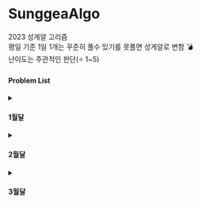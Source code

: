 # SunggeaAlgo
2023 성게알 고리즘 <br>
평일 기준 1일 1개는 꾸준히 풀수 있기를 못풀면 성게알로 변함 💣 <br>
난이도는 주관적인 판단(⭐ 1~5) <br>
#### Problem List
<details>
  <summary><h4>1월달</h4></summary>
<div markdown="1">

| 날짜 | 번호                                             | 문제                | 분류 |난이도|풀이 |
| ---- | ------------------------------------------------ | ------------------| --------|---|---- |
| 0102 | [bj1241](https://www.acmicpc.net/problem/16234)|인구 이동|  BFS,DFS |⭐⭐⭐|[🏃‍](202301/0102/bj16234_인구이동.md)  |
| 0103 | [bj7785](https://www.acmicpc.net/problem/7785)|회사에 있는 사람| 문자열|⭐|[👨‍💼](202301/0103/bj7785_회사에있는사람.md) |
| 0103 | [bj1181](https://www.acmicpc.net/problem/1181)|단어 정렬| 문자열|⭐|[🔤](202301/0103/bj1181_단어정렬.md) |
| 0103 | [bj21609](https://www.acmicpc.net/problem/21609)|상어중학교|탐색, 구현, 시물레이션|⭐⭐⭐⭐|[🦈](202301/0103/bj21609_상어중학교.md) |
| 0103 | [bj16236](https://www.acmicpc.net/problem/16236)|아기상어|탐색, 구현, 시물레이션|⭐⭐⭐|[👶](202301/0103/bj16236_아기상어.md) |
| 0103 | [bj14716](https://www.acmicpc.net/problem/16236)|현수막|BFS,DFS|⭐|[🏁](202301/0103/bj14716_현수막.md) |
| 0104 | [bj14716](https://www.acmicpc.net/problem/16236)|마법사 상어와 비바라기|구현, 시물레이션|⭐⭐|[🌧](202301/0104/bj21610_마법사상어와비바라기.md) |
| 0104 | [bj1543](https://www.acmicpc.net/problem/1543)|문서 검색|문자열|⭐|[🆎](202301/0104/bj1543_문서검색.md) |
| 0104 | [bj1764](https://www.acmicpc.net/problem/1764)|듣보잡|문자열|⭐|[❓](202301/0104/bj1764_듣보잡.md) |
| 0105 | [bj1920](https://www.acmicpc.net/problem/1920)|수찾기|이분탐색|⭐|[1️⃣](202301/0105/bj1920_수찾기.md) |
| 0105 | [bj10816](https://www.acmicpc.net/problem/10816)|숫자카드2|이분탐색|⭐⭐|[2️⃣](202301/0105/bj10816_숫자카드2.md) |
| 0106 | [bj1245](https://www.acmicpc.net/problem/1245)|농장 관리|BFS,DFS|⭐⭐|[🌾](202301/0106/bj1245_농장관리.md) |
| 0107 | [bj11656](https://www.acmicpc.net/problem/11656)|접미사 배열|문자열|⭐|[🔚](202301/0107/bj11656_.md) |
| 0110 | [bj9935](https://www.acmicpc.net/problem/9935)|문자열 폭발|문자열|⭐⭐⭐|[💥](202301/0110/bj9935_문자열폭발.md) |
| 0114 | [bj1759](https://www.acmicpc.net/problem/1759)|암호만들기|백트래킹|⭐⭐|[❓](202301/0114/bj1759_암호만들기.md) |
| 0116 | [bj2023](https://www.acmicpc.net/problem/2023)|신기한소수|백트래킹|⭐⭐|[✨](202301/0116/bj2023_신기한소수.md) |
| 0118 | [bj22251](https://www.acmicpc.net/problem/22251)|빌런호석|구현, 브루트포스|⭐⭐⭐|[👿](202301/0118/bj22251_빌런호석.md) |
| 0120 | [bj19238](https://www.acmicpc.net/problem/19238)|스타트택시|구현, 시물레이션|⭐⭐⭐|[🚕](202301/0120/bj19238_스타트택시.md) |
| 0120 | [bj2503](https://www.acmicpc.net/problem/2503)|숫자야구|구현, 브루트포스|⭐⭐|[⚾](202301/0120/bj2503_숫자야구.md) |
| 0122 | [bj2490](https://www.acmicpc.net/problem/2490)|윷놀이|구현|⭐|[🥖](202301/0122/bj2490_윷놀이.md) |
| 0126 | [bj20057](https://www.acmicpc.net/problem/20057)|마법사상어와토네이도|구현|⭐⭐⭐⭐|[🌀](202301/0126/bj20057_마법사상어와토네이도.md) |
| 0127 | [bj17140](https://www.acmicpc.net/problem/17140)|이차원 배열과 연산|구현|⭐⭐⭐|[🔢](202301/0127/bj17140_이차원배열과연산.md) |
| 0127 | [bj2941](https://www.acmicpc.net/problem/2941)|크로아티아 알파벳|문자열|⭐⭐|[©](202301/0127/bj2941_크로아티아알파벳.md) |
| 0129 | [bj17609](https://www.acmicpc.net/problem/17609)|회문|문자열|⭐⭐⭐|[🆘](202301/0129/bj17609_회문.md) |
| 0130 | [bj17413](https://www.acmicpc.net/problem/17413)|단어뒤집기2|문자열|⭐⭐|[🔄](202301/0130/bj17413_단어뒤집기2.md) |

</div>
</details>
<details>
  <summary><h4>2월달</h4></summary>
<div markdown="2">

| 날짜 | 번호                                             | 문제                | 분류 |난이도|풀이 |
| ---- | ------------------------------------------------ | ------------------| --------|---|---- |
| 0201 | [programmers Lv2](https://school.programmers.co.kr/learn/courses/30/lessons/42583)|다리를지나는트럭|스택/큐|⭐⭐|[🚚](202302/0201/pg_다리를지나는트럭.md) |
| 0203 | [bj1283](https://www.acmicpc.net/problem/1283)|단축키지정|문자열|⭐⭐|[🔠](202302/0203/bj1283_단축키지정.md) |
| 0204 | [bj16939](https://www.acmicpc.net/problem/16939)|2*2*2큐브|구현|⭐⭐|[2️⃣](202302/0204/bj16939_2x2x2큐브.md) |
| 0205 | [bj15661](https://www.acmicpc.net/problem/15661)|링크와스타트|백트래킹|⭐⭐⭐|[🧑](202302/0205/bj15661_링크와스타트.md) |
| 0206 | [bj17143](https://www.acmicpc.net/problem/17143)|낚시왕|구현|⭐⭐⭐⭐⭐|[🎣](202302/0206/bj16939_낚시왕.md) |
| 0207 | [bj16987](https://www.acmicpc.net/problem/16987)|계란으로계란치기|백트래킹|⭐⭐|[🍳](202302/0207/bj16987_계란으로계란치기.md) |
| 0208 | [bj1012](https://www.acmicpc.net/problem/1012)|유기농배추|BFS,DFS|⭐|[🥬](202302/0208/bj1012_유기농배추.md) |
| 0209 | [bj1463](https://www.acmicpc.net/problem/1463)|1로만들기2|DP|⭐⭐|[1️⃣](202302/0209/bj1463_1로만들기2.md) |
| 0209 | [bj16943](https://www.acmicpc.net/problem/16943)|숫자재배치|백트래킹|⭐⭐|[💫](202302/0209/bj16943_숫자재배치.md) |
| 0210 | [bj2140](https://www.acmicpc.net/problem/2140)|지뢰찾기|구현, 그리디|⭐⭐|[💥](202302/0210/bj2140_지뢰찾기.md) |
| 0211 | [bj2589](https://www.acmicpc.net/problem/2589)|보물섬|브루트포스, BFS|⭐⭐|[👑](202302/0211/bj2589_보물섬.md) |
| 0211 | [bj19942](https://www.acmicpc.net/problem/19942)|다이어트|브루트포스, 백트래킹|⭐⭐⭐|[🏃‍♂️](202302/0211/bj19942_다이어트.md) |
| 0211 | [bj2922](https://www.acmicpc.net/problem/2922)|즐거운단어|브루트포스, 백트래킹|⭐⭐⭐|[😄](202302/0211/bj2922_즐거운단어.md) |
| 0212 | [bj16938](https://www.acmicpc.net/problem/16938)|캠프준비|브루트포스, 백트래킹|⭐⭐|[🔥](202302/0212/bj16938_캠프준비.md) |
| 0213 | [bj16938](https://www.acmicpc.net/problem/16938)|소수인팰린드롬|수학, 문자열|⭐⭐⭐|[🆘](202302/0213/bj1990_소수인팰린드롬.md) |
| 0213 | [bj18429](https://www.acmicpc.net/problem/18429)|근손실|브루트포스, 백트래킹|⭐|[🦾](202302/0213/bj18429_근손실.md) |
| 0214 | [bj14940](https://www.acmicpc.net/problem/14940)|쉬운최단거리|BFS|⭐|[😋](202302/0214/bj14940_쉬운최단거리.md) |
| 0215 | [bj5052](https://www.acmicpc.net/problem/5052)|전화번호 목록|문자열|⭐⭐⭐|[☎](202302/0215/bj5052_전화번호목록.md) |
| 0215 | [bj13417](https://www.acmicpc.net/problem/13417)|카드문자열|문자열|⭐⭐|[🃏](202302/0215/bj13417_카드문자열.md) |
| 0216 | [pg72411](https://school.programmers.co.kr/learn/courses/30/lessons/72411)|메뉴리뉴얼|구현|⭐⭐⭐|[💫](202302/0216/pg72411_메뉴리뉴얼.md) |
| 0217 | [bj9207](https://www.acmicpc.net/problem/9207)|페그 솔리테어|브루트포스, 백트래킹|⭐⭐⭐|[🕹](202302/0217/bj9207_페그솔리테어.md) |
| 0225 | [bj15683](https://www.acmicpc.net/problem/15683)|감시|브루트포스, 시물레이션|⭐⭐⭐⭐|[🎥](202302/0225/bj15683_감시.md) |
| 0226 | [bj17135](https://www.acmicpc.net/problem/17135)|캐슬디펜스|구현, 시물레이션|⭐⭐⭐⭐⭐|[🏰](202302/0226/bj1713_캐슬디펜스.md) |
| 0227 | [bj2661](https://www.acmicpc.net/problem/2661)|좋은수열|백트래킹|⭐⭐⭐|[👍](202302/0227/bj2661_좋은수열.md) |

</div>
</details>

<details>
  <summary><h4>3월달</h4></summary>
<div markdown="3">

| 날짜 | 번호                                             | 문제                | 분류 |난이도|풀이 |
| ---- | ------------------------------------------------ | ------------------| --------|---|---- |
| 0301 | [bj3055](https://www.acmicpc.net/problem/3055)|탈출|BFS|⭐⭐⭐|[✈](202303/0301/bj3055_탈출.md) |
| 0302 | [bj15787](https://www.acmicpc.net/problem/15787)|기차가어둠을헤치고은하수를|구현|⭐⭐|[🚅](202303/0302/bj15787_기차가어둠을헤치고은하수를.md) |
| 0306 | [bj1697](https://www.acmicpc.net/problem/1697)|숨바꼭질|BFS|⭐|[😋](202303/0306/bj1697_숨바꼭질.md) |
| 0307 | [bj17836](https://www.acmicpc.net/problem/17836)|공주님을구해라|BFS|⭐⭐⭐|[👸](202303/0307/bj17836_공주님을구해라.md) |
| 0308 | [bj16120](https://www.acmicpc.net/problem/16120)|PPAP|문자열|⭐⭐|[🅿](202303/0308/bj16120_PPAP.md) |
| 0309 | [bj18405](https://www.acmicpc.net/problem/18405)|경쟁적전염|BFS|⭐⭐⭐|[☢](202303/0309/bj184050_경쟁적전염.md) |
| 0310 | [bj1769](https://www.acmicpc.net/problem/1769)|3의배수|문자열|⭐|[3️⃣](202303/0310/bj1769_3의배수.md) |
| 0313 | [bj5555](https://www.acmicpc.net/problem/5555)|반지|문자열|⭐|[💍](202303/0313/bj5555_반지.md) |
| 0314 | [bj1431](https://www.acmicpc.net/problem/1431)|시리얼번호|문자열|⭐|[🔠](202303/0314/bj1431_시리얼번호.md) |
| 0315 | [bj15685](https://www.acmicpc.net/problem/15685)|드래곤커브|구현, 시물레이션|⭐⭐⭐|[🐲](202303/0315/bj15685_드래곤커브.md) |
| 0316 | [bj19237](https://www.acmicpc.net/problem/19237)|어른상어|구현, 시물레이션|⭐⭐⭐⭐|[🦈](202303/0316/bj19237_어른상어.md) |
| 0319 | [bj21611](https://www.acmicpc.net/problem/21611)|마법사상어와블리자드|구현, 시물레이션|⭐⭐⭐⭐⭐|[🌟](202303/0319/bj21611_마법사상어와블리자드.md) |
| 0319 | [bj14499](https://www.acmicpc.net/problem/14499)|주사위굴리기|구현, 시물레이션|⭐⭐|[🎲](202303/0319/bj14499_주사위굴리기.md) |
| 0319 | [bj17822](https://www.acmicpc.net/problem/17822)|원판돌리기|구현, 시물레이션|⭐⭐⭐⭐|[🧿](202303/0319/bj17822_원판돌리기.md) |
| 0319 | [bj14500](https://www.acmicpc.net/problem/14500)|테트로미노|구현, 브루트포스|⭐⭐|[🟥](202303/0319/bj14500_테트로미노.md) |
| 0320 | [bj14888](https://www.acmicpc.net/problem/14888)|연산자끼워넣기|백트래킹, 브루트포스|⭐⭐|[➕](202303/0320/bj14888_연산자끼워넣기.md) |
| 0322 | [bj20058](https://www.acmicpc.net/problem/20058)|마법사상어와파이어스톰|시물레이션,BFS|⭐⭐⭐⭐|[🔥](202303/0322/bj20058_마법사상어와파이어스톰.md) |
| 0329 | [pg17679](https://school.programmers.co.kr/learn/courses/30/lessons/17679?language=java) |프렌즈4블록|구현|⭐⭐[⭐]|(202303/0329/pg17679_프렌즈4블록.md) |

</div>
</details>




</div>

